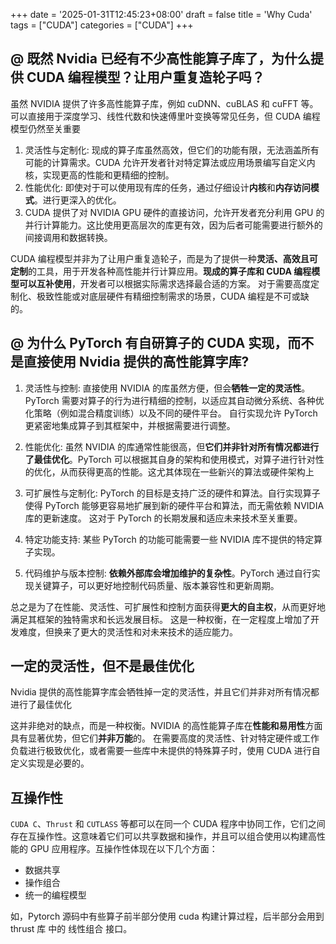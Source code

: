 +++
date = '2025-01-31T12:45:23+08:00'
draft = false
title = 'Why Cuda'
tags = ["CUDA"]
categories = ["CUDA"]
+++



## @ 既然 Nvidia 已经有不少高性能算子库了，为什么提供 CUDA 编程模型？让用户重复造轮子吗？

虽然 NVIDIA 提供了许多高性能算子库，例如 cuDNN、cuBLAS 和 cuFFT 等。可以直接用于深度学习、线性代数和快速傅里叶变换等常见任务，但 CUDA 编程模型仍然至关重要

1. 灵活性与定制化: 现成的算子库虽然高效，但它们的功能有限，无法涵盖所有可能的计算需求。CUDA 允许开发者针对特定算法或应用场景编写自定义内核，实现更高的性能和更精细的控制。
2. 性能优化: 即使对于可以使用现有库的任务，通过仔细设计**内核**和**内存访问模式**。进行更深入的优化。
3. CUDA 提供了对 NVIDIA GPU 硬件的直接访问，允许开发者充分利用 GPU 的并行计算能力。这比使用更高层次的库更有效，因为后者可能需要进行额外的间接调用和数据转换。

CUDA 编程模型并非为了让用户重复造轮子，而是为了提供一种**灵活、高效且可定制**的工具，用于开发各种高性能并行计算应用。**现成的算子库和 CUDA 编程模型可以互补使用**，开发者可以根据实际需求选择最合适的方案。 对于需要高度定制化、极致性能或对底层硬件有精细控制需求的场景，CUDA 编程是不可或缺的。


## @ 为什么 PyTorch 有自研算子的 CUDA 实现，而不是直接使用 Nvidia 提供的高性能算字库?

1. 灵活性与控制: 直接使用 NVIDIA 的库虽然方便，但会**牺牲一定的灵活性**。PyTorch 需要对算子的行为进行精细的控制，以适应其自动微分系统、各种优化策略（例如混合精度训练）以及不同的硬件平台。 自行实现允许 PyTorch 更紧密地集成算子到其框架中，并根据需要进行调整。

2. 性能优化: 虽然 NVIDIA 的库通常性能很高，但**它们并非针对所有情况都进行了最佳优化**。PyTorch 可以根据其自身的架构和使用模式，对算子进行针对性的优化，从而获得更高的性能。这尤其体现在一些新兴的算法或硬件架构上

3. 可扩展性与定制化: PyTorch 的目标是支持广泛的硬件和算法。自行实现算子使得 PyTorch 能够更容易地扩展到新的硬件平台和算法，而无需依赖 NVIDIA 库的更新速度。 这对于 PyTorch 的长期发展和适应未来技术至关重要。

4. 特定功能支持: 某些 PyTorch 的功能可能需要一些 NVIDIA 库不提供的特定算子实现。
5. 代码维护与版本控制: **依赖外部库会增加维护的复杂性**。PyTorch 通过自行实现关键算子，可以更好地控制代码质量、版本兼容性和更新周期。

总之是为了在性能、灵活性、可扩展性和控制方面获得**更大的自主权**，从而更好地满足其框架的独特需求和长远发展目标。 这是一种权衡，在一定程度上增加了开发难度，但换来了更大的灵活性和对未来技术的适应能力。


## 一定的灵活性，但不是最佳优化

Nvidia 提供的高性能算字库会牺牲掉一定的灵活性，并且它们并非对所有情况都进行了最佳优化

这并非绝对的缺点，而是一种权衡。NVIDIA 的高性能算子库在**性能和易用性**方面具有显著优势，但它们**并非万能**的。 在需要高度的灵活性、针对特定硬件或工作负载进行极致优化，或者需要一些库中未提供的特殊算子时，使用 CUDA 进行自定义实现是必要的。


## 互操作性

`CUDA C`、`Thrust` 和 `CUTLASS` 等都可以在同一个 CUDA 程序中协同工作，它们之间存在互操作性。这意味着它们可以共享数据和操作，并且可以组合使用以构建高性能的 GPU 应用程序。互操作性体现在以下几个方面：

- 数据共享
- 操作组合
- 统一的编程模型

如，Pytorch 源码中有些算子前半部分使用 cuda 构建计算过程，后半部分会用到 thrust 库 中的 线性组合 接口。

